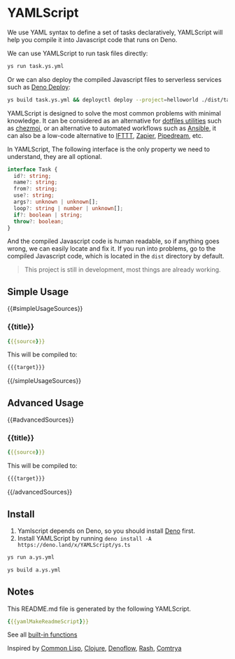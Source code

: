 # YAMLScript

We use YAML syntax to define a set of tasks declaratively, YAMLScript will help
you compile it into Javascript code that runs on Deno.

We can use YAMLScript to run task files directly:

```bash
ys run task.ys.yml
```

Or we can also deploy the compiled Javascript files to serverless services such
as [Deno Deploy](https://deno.com/deploy):

```bash
ys build task.ys.yml && deployctl deploy --project=helloworld ./dist/task.js
```

YAMLScript is designed to solve the most common problems with minimal knowledge.
It can be considered as an alternative for
[dotfiles utilities](https://dotfiles.github.io/utilities/) such as
[chezmoi](https://www.chezmoi.io/), or an alternative to automated workflows
such as [Ansible](https://www.ansible.com/), it can also be a low-code
alternative to [IFTTT](https://ifttt.com/), [Zapier](https://zapier.com/),
[Pipedream](https://pipedream.com/), etc.

In YAMLScript, The following interface is the only property we need to
understand, they are all optional.

```typescript
interface Task {
  id?: string;
  name?: string;
  from?: string;
  use?: string;
  args?: unknown | unknown[];
  loop?: string | number | unknown[];
  if?: boolean | string;
  throw?: boolean;
}
```

And the compiled Javascript code is human readable, so if anything goes wrong,
we can easily locate and fix it. If you run into problems, go to the compiled
Javascript code, which is located in the `dist` directory by default.

> This project is still in development, most things are already working.


## Simple Usage


{{#simpleUsageSources}}

### {{title}}

```yaml
{{{source}}}
```

This will be compiled to:

   
```javascript
{{{target}}}
```

{{/simpleUsageSources}}

## Advanced Usage

{{#advancedSources}}

### {{title}}

```yaml
{{{source}}}
```

This will be compiled to:

   
```javascript
{{{target}}}
```

{{/advancedSources}}

## Install

1. Yamlscript depends on Deno, so you should install
   [Deno](https://deno.land/#installation) first.
2. Install YAMLScript by running `deno install -A https://deno.land/x/YAMLScript/ys.ts`

```bash
ys run a.ys.yml
```

```bash
ys build a.ys.yml
```
## Notes

This README.md file is generated by the following YAMLScript.

```yaml
{{{yamlMakeReadmeScript}}}
```

See all [built-in functions](/globals/mod.ts)


Inspired by [Common Lisp](https://common-lisp.net/), [Clojure](https://clojure.org/), [Denoflow](https://github.com/denoflow/denoflow), [Rash](https://github.com/rash-sh/rash), [Comtrya](https://github.com/comtrya/comtrya)